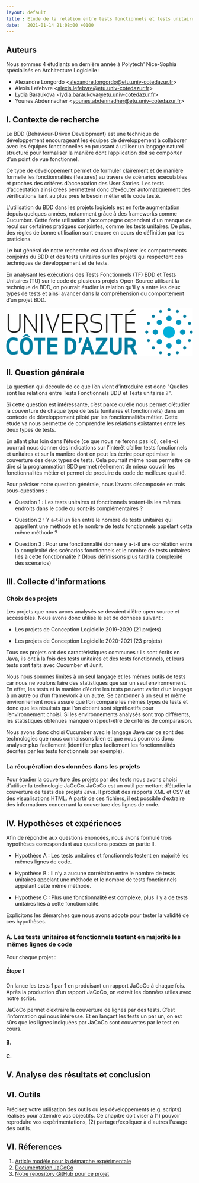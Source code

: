 ```yaml
---
layout: default
title : Etude de la relation entre tests fonctionnels et tests unitaires dans un projet BDD
date:   2021-01-14 21:08:00 +0100
---
```


## Auteurs

Nous sommes 4 étudiants en dernière année à Polytech' Nice-Sophia spécialisés en Architecture Logicielle :

* Alexandre Longordo &lt;alexandre.longordo@etu.univ-cotedazur.fr&gt;
* Alexis Lefebvre &lt;alexis.lefebvre@etu.univ-cotedazur.fr&gt;
* Lydia Baraukova &lt;lydia.baraukova@etu.univ-cotedazur.fr&gt;
* Younes Abdennadher &lt;younes.abdennadher@etu.univ-cotedazur.fr&gt;

## I. Contexte de recherche

Le BDD (Behaviour-Driven Development) est une technique de développement encourageant les équipes de développement à collaborer avec les équipes fonctionnelles en 
poussant à utiliser un langage naturel structuré pour formaliser la manière dont l’application doit se comporter d’un point de vue fonctionnel. 

Ce type de développement permet de formuler clairement et de manière formelle les fonctionnalités (features) au travers de scénarios exécutables et proches des critères 
d’acceptation des User Stories. Les tests d’acceptation ainsi créés permettent donc d’exécuter automatiquement des vérifications liant au plus près le besoin métier et le code testé. 

L'utilisation du BDD dans les projets logiciels est en forte augmentation depuis quelques années, notamment grâce à des frameworks comme Cucumber. 
Cette forte utilisation s'accompagne cependant d'un manque de recul sur certaines pratiques conjointes, comme les tests unitaires. De plus, des règles de bonne utilisation 
sont encore en cours de définition par les praticiens. 

Le but général de notre recherche est donc d’explorer les comportements conjoints du BDD et des tests unitaires sur les projets qui respectent ces techniques de développement et de tests. 

En analysant les exécutions des Tests Fonctionnels (TF) BDD et Tests Unitaires (TU) sur le code de plusieurs projets Open-Source utilisant la technique de BDD, 
on pourrait étudier la relation qu’il y a entre les deux types de tests et ainsi avancer dans la compréhension du comportement d’un projet BDD. 

![Figure 1: Logo UCA, exemple, vous pouvez l'enlever](../assets/model/UCAlogoQlarge.png)

## II. Question générale

La question qui découle de ce que l’on vient d’introduire est donc "Quelles sont les relations entre Tests Fonctionnels BDD et Tests unitaires ?". 

Si cette question est intéressante, c’est parce qu’elle nous permet d’étudier la couverture de chaque type de tests (unitaires et fonctionnels) dans un contexte de développement 
piloté par les fonctionnalités métier. Cette étude va nous permettre de comprendre les relations existantes entre les deux types de tests. 

En allant plus loin dans l’étude (ce que nous ne ferons pas ici), celle-ci pourrait nous donner des indications sur l’intérêt d’allier tests fonctionnels et unitaires 
et sur la manière dont on peut les écrire pour optimiser la couverture des deux types de tests. Cela pourrait même nous permettre de dire si la programmation BDD permet réellement 
de mieux couvrir les fonctionnalités métier et permet de produire du code de meilleure qualité.

Pour préciser notre question générale, nous l’avons décomposée en trois sous-questions : 

* Question 1 : Les tests unitaires et fonctionnels testent-ils les mêmes endroits dans le code ou sont-ils complémentaires ? 

* Question 2 : Y a-t-il un lien entre le nombre de tests unitaires qui appellent une méthode et le nombre de tests fonctionnels appelant cette même méthode ? 

* Question 3 : Pour une fonctionnalité donnée y a-t-il une corrélation entre la complexité des scénarios fonctionnels et le nombre de tests unitaires liés à cette fonctionnalité ? 
(Nous définissons plus tard la complexité des scénarios)

## III. Collecte d'informations

### Choix des projets

Les projets que nous avons analysés se devaient d’être open source et accessibles. Nous avons donc utilisé le set de données suivant : 

* Les projets de Conception Logicielle 2019-2020 (21 projets) 

* Les projets de Conception Logicielle 2020-2021 (23 projets) 

Tous ces projets ont des caractéristiques communes : ils sont écrits en Java, ils ont à la fois des tests unitaires et des tests fonctionnels, et leurs tests sont faits avec Cucumber et Junit. 

Nous nous sommes limités à un seul langage et les mêmes outils de tests car nous ne voulons faire des statistiques que sur un seul environnement. 
En effet, les tests et la manière d’écrire les tests peuvent varier d’un langage à un autre ou d’un framework à un autre. 
Se cantonner à un seul et même environnement nous assure que l’on compare les mêmes types de tests et donc que les résultats que l’on obtient sont significatifs 
pour l’environnement choisi. Si les environnements analysés sont trop différents, les statistiques obtenues manqueront peut-être de critères de comparaison.  

Nous avons donc choisi Cucumber avec le langage Java car ce sont des technologies que nous connaissons bien et que nous pourrons donc analyser plus facilement 
(identifier plus facilement les fonctionnalités décrites par les tests fonctionnels par exemple).

### La récupération des données dans les projets

Pour étudier la couverture des projets par des tests nous avons choisi d’utiliser la technologie JaCoCo.
JaCoCo est un outil permettant d’étudier la couverture de tests des projets Java. Il produit des rapports XML et CSV et des visualisations HTML.
A partir de ces fichiers, il est possible d’extraire des informations concernant la couverture des lignes de code. 

## IV. Hypothèses et expériences

Afin de répondre aux questions énoncées, nous avons formulé trois hypothèses correspondant aux questions posées en partie II. 

* Hypothèse A : Les tests unitaires et fonctionnels testent en majorité les mêmes lignes de code. 

* Hypothèse B : Il n’y a aucune corrélation entre le nombre de tests unitaires appelant une méthode et le nombre de tests fonctionnels appelant cette même méthode. 

* Hypothèse C : Plus une fonctionnalité est complexe, plus il y a de tests unitaires liés à cette fonctionnalité. 

Explicitons les démarches que nous avons adopté pour tester la validité de ces hypothèses.

### A. Les tests unitaires et fonctionnels testent en majorité les mêmes lignes de code 

Pour chaque projet : 

##### Étape 1

On lance les tests 1 par 1 en produisant un rapport JaCoCo à chaque fois. Après la production d’un rapport JaCoCo, on extrait les données utiles avec notre script. 

JaCoCo permet d’extraire la couverture de lignes par des tests. C’est l’information qui nous intéresse. Et en lançant les tests un par un, on est sûrs que les lignes indiquées par JaCoCo sont couvertes par le test en cours. 

#### B.

#### C.

## V. Analyse des résultats et conclusion



## VI. Outils

Précisez votre utilisation des outils ou les développements \(e.g. scripts\) réalisés pour atteindre vos objectifs. Ce chapitre doit viser à \(1\) pouvoir reproduire vos expérimentations, \(2\) partager/expliquer à d'autres l'usage des outils.

## VI. Réferences

1. [Article modèle pour la démarche expérimentale](https://hal.inria.fr/hal-01344842/file/Test_Case_Selection_in_Industry-An_Analysis_of_Issues_related_to_Static_Approaches.pdf)
2. [Documentation JaCoCo](https://www.jacoco.org/jacoco/trunk/doc/)
3. [Notre repository GitHub pour ce projet](https://github.com/AlexandreLon/Rimel-TeamF)
